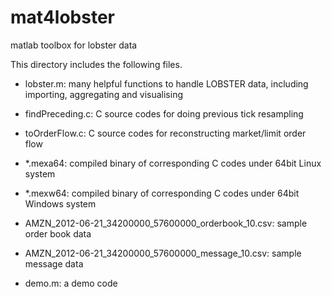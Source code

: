 # mat4lobster
matlab toolbox for lobster data

This directory includes the following files.

* lobster.m: many helpful functions to handle LOBSTER data, including
importing, aggregating and visualising

* findPreceding.c: C source codes for doing previous tick resampling

* toOrderFlow.c: C source codes for reconstructing market/limit order flow

* *.mexa64: compiled binary of corresponding C codes under 64bit Linux system

* *.mexw64: compiled binary of corresponding C codes under 64bit Windows system

* AMZN_2012-06-21_34200000_57600000_orderbook_10.csv: sample order book data

* AMZN_2012-06-21_34200000_57600000_message_10.csv: sample message data

* demo.m: a demo code

